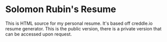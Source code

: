# Solomon Rubin's Resume

This is HTML source for my personal resume. It's based off creddle.io resume generator. 
This is the public version, there is a private version that can be accessed upon request.
